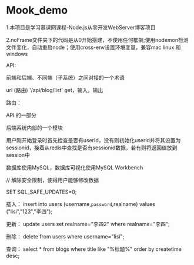 # Mook_demo
1.本项目是学习慕课网课程-Node.js从零开发WebServer博客项目

2.noFrame文件夹下的代码是从0开始搭建，不使用任何框架;使用nodemon检测文件变化，自动重启node；使用cross-env设置环境变量，兼容mac linux 和windows




API: 

前端和后端、不同端（子系统）之间对接的一个术语

url (路由) '/api/blog/list' get，输入，输出



路由：

API 的一部分

后端系统内部的一个模块



用户刚开始登录时首先检查是否有userId，没有则初始化userid并将其设置为sessionid，接着从redis中查找是否有sessionid数据，若有则将返回值放到session中





数据库使用MySQL，数据库可视化使用MySQL Workbench

// 解除安全限制，使得用户能够修改数据

SET SQL_SAFE_UPDATES=0;

插入： insert into users (username,`password`,realname) values ("lisi","123","李四");

更新： update users set realname="李四2" where realname="李四";  

删除： delete from users where username="lisi";

查询： select * from blogs where title like "%标题%" order by createtime desc;


